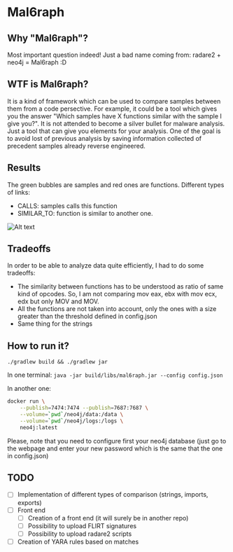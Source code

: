 # Mal6raph

## Why "Mal6raph"?

Most important question indeed! Just a bad name coming from: radare2 + neo4j = Mal6raph :D

## WTF is Mal6raph?

It is a kind of framework which can be used to compare samples between them from a code persective.
For example, it could be a tool which gives you the answer "Which samples have X functions similar with the sample I give you?".
It is not attended to become a silver bullet for malware analysis. Just a tool that can give you elements for your analysis.
One of the goal is to avoid lost of previous analysis by saving information collected of precedent samples already reverse engineered.

## Results
The green bubbles are samples and red ones are functions.
Different types of links:
* CALLS: samples calls this function
* SIMILAR_TO: function is similar to another one.

![Alt text](./graph.svg)

## Tradeoffs
In order to be able to analyze data quite efficiently, I had to do some tradeoffs:
* The similarity between functions has to be understood as ratio of same kind of opcodes. So, I am not comparing mov eax, ebx with mov ecx, edx but only MOV and MOV.
* All the functions are not taken into account, only the ones with a size greater than the threshold defined in config.json
* Same thing for the strings

## How to run it?
`./gradlew build && ./gradlew jar`

In one terminal:
`java -jar build/libs/mal6raph.jar --config config.json`

In another one:

```bash
docker run \
    --publish=7474:7474 --publish=7687:7687 \
    --volume=`pwd`/neo4j/data:/data \
    --volume=`pwd`/neo4j/logs:/logs \
    neo4j:latest
```

Please, note that you need to configure first your neo4j database (just go to the webpage and enter your new password which is the same that the one in config.json)


## TODO

* [ ] Implementation of different types of comparison (strings, imports, exports)
* [ ] Front end
    * [ ] Creation of a front end (it will surely be in another repo)
    * [ ] Possibility to upload FLIRT signatures
    * [ ] Possibility to upload radare2 scripts
* [ ] Creation of YARA rules based on matches